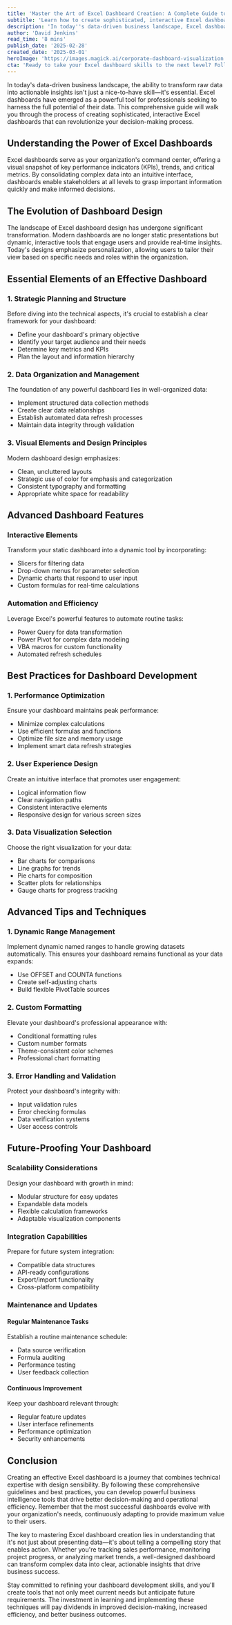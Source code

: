 ```yaml
---
title: 'Master the Art of Excel Dashboard Creation: A Complete Guide to Building Powerful Business Intelligence Tools'
subtitle: 'Learn how to create sophisticated, interactive Excel dashboards for better business intelligence'
description: 'In today''s data-driven business landscape, Excel dashboards have become essential tools for unlocking insights. This comprehensive guide covers everything from basic principles to advanced techniques for creating powerful, interactive dashboards that transform raw data into actionable insights.'
author: 'David Jenkins'
read_time: '8 mins'
publish_date: '2025-02-28'
created_date: '2025-03-01'
heroImage: 'https://images.magick.ai/corporate-dashboard-visualization.jpg'
cta: 'Ready to take your Excel dashboard skills to the next level? Follow us on LinkedIn for more expert insights, tips, and tutorials on business intelligence and data visualization techniques.'
---
```


In today's data-driven business landscape, the ability to transform raw data into actionable insights isn't just a nice-to-have skill—it's essential. Excel dashboards have emerged as a powerful tool for professionals seeking to harness the full potential of their data. This comprehensive guide will walk you through the process of creating sophisticated, interactive Excel dashboards that can revolutionize your decision-making process.

## Understanding the Power of Excel Dashboards

Excel dashboards serve as your organization's command center, offering a visual snapshot of key performance indicators (KPIs), trends, and critical metrics. By consolidating complex data into an intuitive interface, dashboards enable stakeholders at all levels to grasp important information quickly and make informed decisions.

## The Evolution of Dashboard Design

The landscape of Excel dashboard design has undergone significant transformation. Modern dashboards are no longer static presentations but dynamic, interactive tools that engage users and provide real-time insights. Today's designs emphasize personalization, allowing users to tailor their view based on specific needs and roles within the organization.

## Essential Elements of an Effective Dashboard

### 1. Strategic Planning and Structure

Before diving into the technical aspects, it's crucial to establish a clear framework for your dashboard:

- Define your dashboard's primary objective
- Identify your target audience and their needs
- Determine key metrics and KPIs
- Plan the layout and information hierarchy

### 2. Data Organization and Management

The foundation of any powerful dashboard lies in well-organized data:

- Implement structured data collection methods
- Create clear data relationships
- Establish automated data refresh processes
- Maintain data integrity through validation

### 3. Visual Elements and Design Principles

Modern dashboard design emphasizes:

- Clean, uncluttered layouts
- Strategic use of color for emphasis and categorization
- Consistent typography and formatting
- Appropriate white space for readability

## Advanced Dashboard Features

### Interactive Elements

Transform your static dashboard into a dynamic tool by incorporating:

- Slicers for filtering data
- Drop-down menus for parameter selection
- Dynamic charts that respond to user input
- Custom formulas for real-time calculations

### Automation and Efficiency

Leverage Excel's powerful features to automate routine tasks:

- Power Query for data transformation
- Power Pivot for complex data modeling
- VBA macros for custom functionality
- Automated refresh schedules

## Best Practices for Dashboard Development

### 1. Performance Optimization

Ensure your dashboard maintains peak performance:

- Minimize complex calculations
- Use efficient formulas and functions
- Optimize file size and memory usage
- Implement smart data refresh strategies

### 2. User Experience Design

Create an intuitive interface that promotes user engagement:

- Logical information flow
- Clear navigation paths
- Consistent interactive elements
- Responsive design for various screen sizes

### 3. Data Visualization Selection

Choose the right visualization for your data:

- Bar charts for comparisons
- Line graphs for trends
- Pie charts for composition
- Scatter plots for relationships
- Gauge charts for progress tracking

## Advanced Tips and Techniques

### 1. Dynamic Range Management

Implement dynamic named ranges to handle growing datasets automatically. This ensures your dashboard remains functional as your data expands:

- Use OFFSET and COUNTA functions
- Create self-adjusting charts
- Build flexible PivotTable sources

### 2. Custom Formatting

Elevate your dashboard's professional appearance with:

- Conditional formatting rules
- Custom number formats
- Theme-consistent color schemes
- Professional chart formatting

### 3. Error Handling and Validation

Protect your dashboard's integrity with:

- Input validation rules
- Error checking formulas
- Data verification systems
- User access controls

## Future-Proofing Your Dashboard

### Scalability Considerations

Design your dashboard with growth in mind:

- Modular structure for easy updates
- Expandable data models
- Flexible calculation frameworks
- Adaptable visualization components

### Integration Capabilities

Prepare for future system integration:

- Compatible data structures
- API-ready configurations
- Export/import functionality
- Cross-platform compatibility

### Maintenance and Updates

#### Regular Maintenance Tasks

Establish a routine maintenance schedule:

- Data source verification
- Formula auditing
- Performance testing
- User feedback collection

#### Continuous Improvement

Keep your dashboard relevant through:

- Regular feature updates
- User interface refinements
- Performance optimization
- Security enhancements

## Conclusion

Creating an effective Excel dashboard is a journey that combines technical expertise with design sensibility. By following these comprehensive guidelines and best practices, you can develop powerful business intelligence tools that drive better decision-making and operational efficiency. Remember that the most successful dashboards evolve with your organization's needs, continuously adapting to provide maximum value to their users.

The key to mastering Excel dashboard creation lies in understanding that it's not just about presenting data—it's about telling a compelling story that enables action. Whether you're tracking sales performance, monitoring project progress, or analyzing market trends, a well-designed dashboard can transform complex data into clear, actionable insights that drive business success.

Stay committed to refining your dashboard development skills, and you'll create tools that not only meet current needs but anticipate future requirements. The investment in learning and implementing these techniques will pay dividends in improved decision-making, increased efficiency, and better business outcomes.